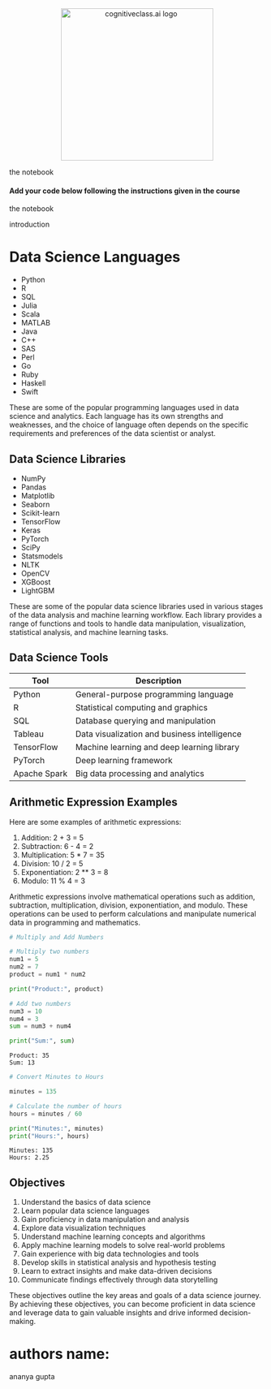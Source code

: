 <center>
    <img src="https://cf-courses-data.s3.us.cloud-object-storage.appdomain.cloud/IBMDeveloperSkillsNetwork-DS0105EN-SkillsNetwork/labs/Module2/images/SN_web_lightmode.png" width="300" alt="cognitiveclass.ai logo">
</center>


the notebook

#### Add your code below following the instructions given in the course


the notebook

introduction

# Data Science Languages

- Python
- R
- SQL
- Julia
- Scala
- MATLAB
- Java
- C++
- SAS
- Perl
- Go
- Ruby
- Haskell
- Swift

These are some of the popular programming languages used in data science and analytics. Each language has its own strengths and weaknesses, and the choice of language often depends on the specific requirements and preferences of the data scientist or analyst.


## Data Science Libraries

- NumPy
- Pandas
- Matplotlib
- Seaborn
- Scikit-learn
- TensorFlow
- Keras
- PyTorch
- SciPy
- Statsmodels
- NLTK
- OpenCV
- XGBoost
- LightGBM

These are some of the popular data science libraries used in various stages of the data analysis and machine learning workflow. Each library provides a range of functions and tools to handle data manipulation, visualization, statistical analysis, and machine learning tasks.

## Data Science Tools

| Tool          | Description                               |
| ------------- | ----------------------------------------- |
| Python        | General-purpose programming language       |
| R             | Statistical computing and graphics         |
| SQL           | Database querying and manipulation         |
| Tableau       | Data visualization and business intelligence |
| TensorFlow    | Machine learning and deep learning library |
| PyTorch       | Deep learning framework                    |
| Apache Spark  | Big data processing and analytics


## Arithmetic Expression Examples

Here are some examples of arithmetic expressions:

1. Addition: 2 + 3 = 5
2. Subtraction: 6 - 4 = 2
3. Multiplication: 5 * 7 = 35
4. Division: 10 / 2 = 5
5. Exponentiation: 2 ** 3 = 8
6. Modulo: 11 % 4 = 3

Arithmetic expressions involve mathematical operations such as addition, subtraction, multiplication, division, exponentiation, and modulo. These operations can be used to perform calculations and manipulate numerical data in programming and mathematics.



```python
# Multiply and Add Numbers

# Multiply two numbers
num1 = 5
num2 = 7
product = num1 * num2

print("Product:", product)

# Add two numbers
num3 = 10
num4 = 3
sum = num3 + num4

print("Sum:", sum)

```

    Product: 35
    Sum: 13



```python
# Convert Minutes to Hours

minutes = 135

# Calculate the number of hours
hours = minutes / 60

print("Minutes:", minutes)
print("Hours:", hours)

```

    Minutes: 135
    Hours: 2.25


## Objectives

1. Understand the basics of data science
2. Learn popular data science languages
3. Gain proficiency in data manipulation and analysis
4. Explore data visualization techniques
5. Understand machine learning concepts and algorithms
6. Apply machine learning models to solve real-world problems
7. Gain experience with big data technologies and tools
8. Develop skills in statistical analysis and hypothesis testing
9. Learn to extract insights and make data-driven decisions
10. Communicate findings effectively through data storytelling

These objectives outline the key areas and goals of a data science journey. By achieving these objectives, you can become proficient in data science and leverage data to gain valuable insights and drive informed decision-making.


# authors name:
ananya gupta



```python

```

